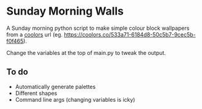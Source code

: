 # Sunday Morning Walls

A Sunday morning python script to make simple colour block wallpapers from a [coolors](https://coolors.co/) url (eg. https://coolors.co/533a71-6184d8-50c5b7-9cec5b-f0f465).

Change the variables at the top of main.py to tweak the output.

## To do
- Automatically generate palettes
- Different shapes
- Command line args (changing variables is icky)

